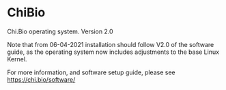 # ChiBio
Chi.Bio operating system.
Version 2.0

Note that from 06-04-2021 installation should follow V2.0 of the software guide, as the operating system now includes adjustments to the base Linux Kernel.

For more information, and software setup guide, please see https://chi.bio/software/

